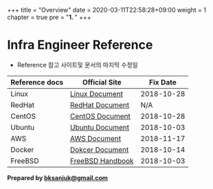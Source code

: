 +++
title = "Overview"
date = 2020-03-11T22:58:28+09:00
weight = 1
chapter = true
pre = "<b>1. </b>"
+++

# Infra Engineer Reference


* Reference 참고 사이트및 문서의 마지막 수정일


|Reference docs         |Official Site          |Fix Date       |
|---    |---    |---    |
|Linux          |[Linux Document](https://www.kernel.org/doc/)          |2018-10-28     |
|RedHat         |[RedHat Document](https://access.redhat.com/documentation/en-us/)      | N/A   |
|CentOS         |[CentOS Document](https://www.centos.org/docs/)        |2018-10-28     |
|Ubuntu         |[Ubuntu Document](https://help.ubuntu.com/)            |2018-10-03     |
|AWS            |[AWS Document](https://aws.amazon.com/ko/getting-started/tutorials/)           |2018-11-17     |
|Docker         |[Dokcer Document](https://docs.docker.com)     |2018-10-14     |
|FreeBSD        |[FreeBSD Handbook](https://www.freebsd.org/doc/en_US.ISO8859-1/books/handbook)         |2018-10-03     |

**Prepared by bksanjuk@gmail.com**